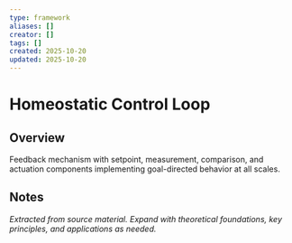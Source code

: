 ```yaml
---
type: framework
aliases: []
creator: []
tags: []
created: 2025-10-20
updated: 2025-10-20
---
```


# Homeostatic Control Loop

## Overview

Feedback mechanism with setpoint, measurement, comparison, and actuation components implementing goal-directed behavior at all scales.

## Notes

*Extracted from source material. Expand with theoretical foundations, key principles, and applications as needed.*
